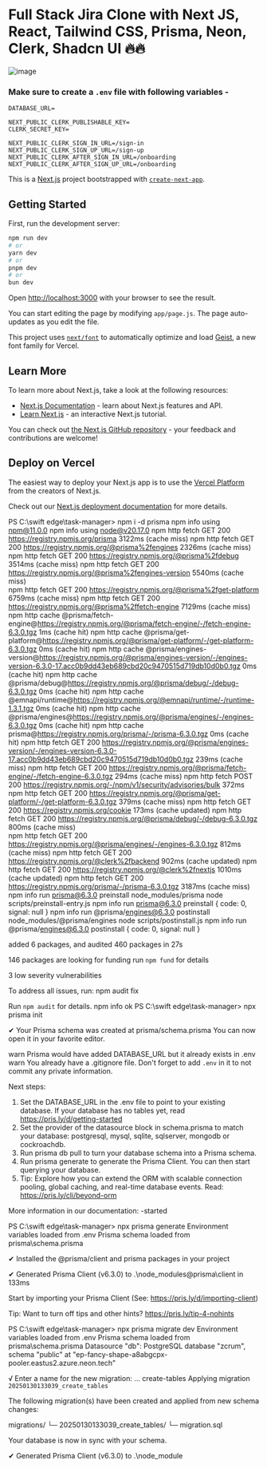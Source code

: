 # Full Stack Jira Clone with Next JS, React, Tailwind CSS, Prisma, Neon, Clerk, Shadcn UI 🔥🔥

![image](https://github.com/user-attachments/assets/783d4f3b-925d-44cf-aaf8-4ee4035b2f6c)

### Make sure to create a `.env` file with following variables -

```
DATABASE_URL=

NEXT_PUBLIC_CLERK_PUBLISHABLE_KEY=
CLERK_SECRET_KEY=

NEXT_PUBLIC_CLERK_SIGN_IN_URL=/sign-in
NEXT_PUBLIC_CLERK_SIGN_UP_URL=/sign-up
NEXT_PUBLIC_CLERK_AFTER_SIGN_IN_URL=/onboarding
NEXT_PUBLIC_CLERK_AFTER_SIGN_UP_URL=/onboarding
```














This is a [Next.js](https://nextjs.org) project bootstrapped with [`create-next-app`](https://github.com/vercel/next.js/tree/canary/packages/create-next-app).

## Getting Started

First, run the development server:

```bash
npm run dev
# or
yarn dev
# or
pnpm dev
# or
bun dev
```

Open [http://localhost:3000](http://localhost:3000) with your browser to see the result.

You can start editing the page by modifying `app/page.js`. The page auto-updates as you edit the file.

This project uses [`next/font`](https://nextjs.org/docs/app/building-your-application/optimizing/fonts) to automatically optimize and load [Geist](https://vercel.com/font), a new font family for Vercel.

## Learn More

To learn more about Next.js, take a look at the following resources:

- [Next.js Documentation](https://nextjs.org/docs) - learn about Next.js features and API.
- [Learn Next.js](https://nextjs.org/learn) - an interactive Next.js tutorial.

You can check out [the Next.js GitHub repository](https://github.com/vercel/next.js) - your feedback and contributions are welcome!

## Deploy on Vercel

The easiest way to deploy your Next.js app is to use the [Vercel Platform](https://vercel.com/new?utm_medium=default-template&filter=next.js&utm_source=create-next-app&utm_campaign=create-next-app-readme) from the creators of Next.js.

Check out our [Next.js deployment documentation](https://nextjs.org/docs/app/building-your-application/deploying) for more details.


PS C:\swift edge\task-manager> npm i -d prisma
npm info using npm@11.0.0
npm info using node@v20.17.0
npm http fetch GET 200 https://registry.npmjs.org/prisma 3122ms (cache miss)
npm http fetch GET 200 https://registry.npmjs.org/@prisma%2fengines 2326ms (cache miss)
npm http fetch GET 200 https://registry.npmjs.org/@prisma%2fdebug 3514ms (cache miss)
npm http fetch GET 200 https://registry.npmjs.org/@prisma%2fengines-version 5540ms (cache miss)       
npm http fetch GET 200 https://registry.npmjs.org/@prisma%2fget-platform 6759ms (cache miss)
npm http fetch GET 200 https://registry.npmjs.org/@prisma%2ffetch-engine 7129ms (cache miss)
npm http cache @prisma/fetch-engine@https://registry.npmjs.org/@prisma/fetch-engine/-/fetch-engine-6.3.0.tgz 1ms (cache hit)
npm http cache @prisma/get-platform@https://registry.npmjs.org/@prisma/get-platform/-/get-platform-6.3.0.tgz 0ms (cache hit)
npm http cache @prisma/engines-version@https://registry.npmjs.org/@prisma/engines-version/-/engines-version-6.3.0-17.acc0b9dd43eb689cbd20c9470515d719db10d0b0.tgz 0ms (cache hit)
npm http cache @prisma/debug@https://registry.npmjs.org/@prisma/debug/-/debug-6.3.0.tgz 0ms (cache hit)
npm http cache @emnapi/runtime@https://registry.npmjs.org/@emnapi/runtime/-/runtime-1.3.1.tgz 0ms (cache hit)
npm http cache @prisma/engines@https://registry.npmjs.org/@prisma/engines/-/engines-6.3.0.tgz 0ms (cache hit)
npm http cache prisma@https://registry.npmjs.org/prisma/-/prisma-6.3.0.tgz 0ms (cache hit)
npm http fetch GET 200 https://registry.npmjs.org/@prisma/engines-version/-/engines-version-6.3.0-17.acc0b9dd43eb689cbd20c9470515d719db10d0b0.tgz 239ms (cache miss)
npm http fetch GET 200 https://registry.npmjs.org/@prisma/fetch-engine/-/fetch-engine-6.3.0.tgz 294ms (cache miss)
npm http fetch POST 200 https://registry.npmjs.org/-/npm/v1/security/advisories/bulk 372ms
npm http fetch GET 200 https://registry.npmjs.org/@prisma/get-platform/-/get-platform-6.3.0.tgz 379ms (cache miss)
npm http fetch GET 200 https://registry.npmjs.org/cookie 173ms (cache updated)
npm http fetch GET 200 https://registry.npmjs.org/@prisma/debug/-/debug-6.3.0.tgz 800ms (cache miss)  
npm http fetch GET 200 https://registry.npmjs.org/@prisma/engines/-/engines-6.3.0.tgz 812ms (cache miss)
npm http fetch GET 200 https://registry.npmjs.org/@clerk%2fbackend 902ms (cache updated)
npm http fetch GET 200 https://registry.npmjs.org/@clerk%2fnextjs 1010ms (cache updated)
npm http fetch GET 200 https://registry.npmjs.org/prisma/-/prisma-6.3.0.tgz 3187ms (cache miss)       
npm info run prisma@6.3.0 preinstall node_modules/prisma node scripts/preinstall-entry.js
npm info run prisma@6.3.0 preinstall { code: 0, signal: null }
npm info run @prisma/engines@6.3.0 postinstall node_modules/@prisma/engines node scripts/postinstall.js
npm info run @prisma/engines@6.3.0 postinstall { code: 0, signal: null }

added 6 packages, and audited 460 packages in 27s  

146 packages are looking for funding
  run `npm fund` for details

3 low severity vulnerabilities

To address all issues, run:
  npm audit fix

Run `npm audit` for details.
npm info ok
PS C:\swift edge\task-manager> npx prisma init

✔ Your Prisma schema was created at prisma/schema.prisma
  You can now open it in your favorite editor.     

warn Prisma would have added DATABASE_URL but it already exists in .env
warn You already have a .gitignore file. Don't forget to add `.env` in it to not commit any private information.

Next steps:
1. Set the DATABASE_URL in the .env file to point to your existing database. If your database has no tables yet, read https://pris.ly/d/getting-started  
2. Set the provider of the datasource block in schema.prisma to match your database: postgresql, mysql, sqlite, sqlserver, mongodb or cockroachdb.       
3. Run prisma db pull to turn your database schema into a Prisma schema.
4. Run prisma generate to generate the Prisma Client. You can then start querying your database.      
5. Tip: Explore how you can extend the ORM with scalable connection pooling, global caching, and real-time database events. Read: https://pris.ly/cli/beyond-orm

More information in our documentation:
-started

PS C:\swift edge\task-manager>
                               npx prisma generate
Environment variables loaded from .env
Prisma schema loaded from prisma\schema.prisma

✔ Installed the @prisma/client and prisma packages in your project

✔ Generated Prisma Client (v6.3.0) to .\node_modules\@prisma\client in 133ms

Start by importing your Prisma Client (See: https://pris.ly/d/importing-client)

Tip: Want to turn off tips and other hints? https://pris.ly/tip-4-nohints

PS C:\swift edge\task-manager> npx prisma migrate dev
Environment variables loaded from .env
Prisma schema loaded from prisma\schema.prisma
Datasource "db": PostgreSQL database "zcrum", schema "public" at "ep-fancy-shape-a8abgcpx-pooler.eastus2.azure.neon.tech"

√ Enter a name for the new migration: ... create-tables
Applying migration `20250130133039_create_tables`

The following migration(s) have been created and applied from new schema changes:

migrations/
  └─ 20250130133039_create_tables/
    └─ migration.sql

Your database is now in sync with your schema.     

✔ Generated Prisma Client (v6.3.0) to .\node_module
